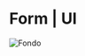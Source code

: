 <h1>Form | UI</h1>

![Fondo](https://github.com/user-attachments/assets/ad694872-efa7-4e9c-a597-cd4839eba60d)
